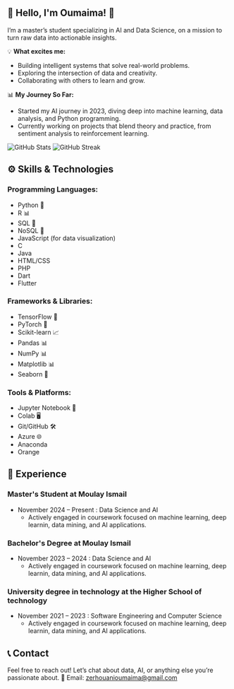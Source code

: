## 🌟 Hello, I'm Oumaima! 🌟

I’m a master’s student specializing in AI and Data Science, on a mission to turn raw data into actionable insights.

💡 **What excites me:**
- Building intelligent systems that solve real-world problems.
- Exploring the intersection of data and creativity.
- Collaborating with others to learn and grow.

📊 **My Journey So Far:**
- Started my AI journey in 2023, diving deep into machine learning, data analysis, and Python programming.
- Currently working on projects that blend theory and practice, from sentiment analysis to reinforcement learning.

![GitHub Stats](https://github-readme-stats.vercel.app/api?username=OumaimaZer&show_icons=true&theme=radical)
![GitHub Streak](https://github-readme-streak-stats.herokuapp.com/?user=OumaimaZer&theme=dark)

## ⚙️ Skills & Technologies

### Programming Languages:
- Python 🐍
- R 📊
- SQL 💾
- NoSQL 💾
- JavaScript (for data visualization)
- C
- Java
- HTML/CSS
- PHP
- Dart
- Flutter

### Frameworks & Libraries:
- TensorFlow 🧠
- PyTorch 🥕
- Scikit-learn 📈
- Pandas 📊
- NumPy 📊
- Matplotlib 📊
- Seaborn 🎨

### Tools & Platforms:
- Jupyter Notebook 📓
- Colab 🖥️
- Git/GitHub 🛠️
- Azure 🌐
- Anaconda
- Orange

## 🏢 Experience

### Master's Student at Moulay Ismail
- November 2024 – Present : Data Science and AI
  - Actively engaged in coursework focused on machine learning, deep learnin, data mining, and AI applications.
### Bachelor's Degree at Moulay Ismail
- November 2023 – 2024 : Data Science and AI
  - Actively engaged in coursework focused on machine learning, deep learnin, data mining, and AI applications.
### University degree in technology at the Higher School of technology
- November 2021 – 2023 : Software Engineering and Computer Science
  - Actively engaged in coursework focused on machine learning, deep learnin, data mining, and AI applications.
 
## 📞 Contact
Feel free to reach out! Let’s chat about data, AI, or anything else you’re passionate about.
    📧 Email: zerhouanioumaima@gmail.com
